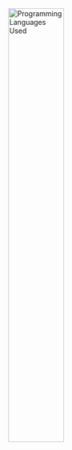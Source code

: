 



<img align="left" width="47%" src="https://github-readme-stats.vercel.app/api/top-langs/?username=jdolanc" alt="Programming Languages Used"/>

